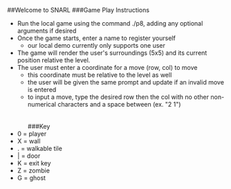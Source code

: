 ##Welcome to SNARL
###Game Play Instructions
- Run the local game using the command ./p8, adding any optional arguments if desired
- Once the game starts, enter a name to register yourself
    - our local demo currently only supports one user
- The game will render the user's surroundings (5x5) and its current position relative the level.
- The user must enter a coordinate for a move (row, col) to move
    - this coordinate must be relative to the level as well
    - the user will be given the same prompt and update if an invalid move is entered
    - to input a move, type the desired row then the col with no other non-numerical characters and a space between (ex. "2 1")
<br><br>  
###Key
- 0 = player 
- X = wall
- . = walkable tile
- | = door
- K = exit key
- Z = zombie
- G = ghost